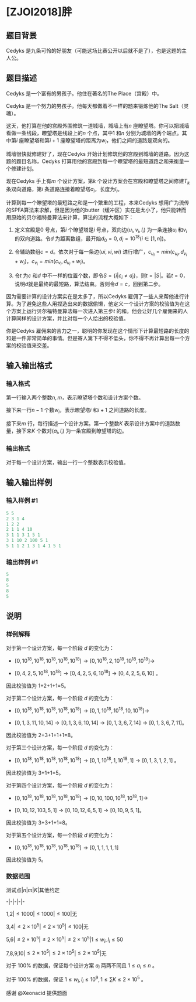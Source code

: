 # [ZJOI2018]胖

## 题目背景

Cedyks 是九条可怜的好朋友（可能这场比赛公开以后就不是了），也是这题的主人公。

## 题目描述

Cedyks 是一个富有的男孩子。他住在著名的The Place（宫殿）中。

Cedyks 是一个努力的男孩子。他每天都做着不一样的题来锻炼他的The Salt（灵魂）。

这天，他打算在他的宫殿外围修筑一道城墙，城墙上有$n$ 座瞭望塔。你可以把城墙看做一条线段，瞭望塔是线段上的$n$ 个点，其中$1$ 和$n$ 分别为城墙的两个端点。其中第$i$ 座瞭望塔和第$i + 1$ 座瞭望塔的距离为$w_i$，他们之间的道路是双向的。

城墙很快就修建好了，现在Cedyks 开始计划修筑他的宫殿到城墙的道路。因为这题的题目名称，Cedyks 打算用他的宫殿到每一个瞭望塔的最短道路之和来衡量一个修建计划。

现在Cedyks 手上有$m$ 个设计方案，第$k$ 个设计方案会在宫殿和瞭望塔之间修建$T_k$ 条双向道路，第$i$ 条道路连接着瞭望塔$a_i$，长度为$l_i$。

计算到每一个瞭望塔的最短路之和是一个繁重的工程，本来Cedyks 想用广为流传的SPFA算法来求解，但是因为他的butter（缓冲区）实在是太小了，他只能转而用原始的贝尔福特曼算法来计算，算法的流程大概如下：

1. 定义宫殿是$0$ 号点，第$i$ 个瞭望塔是$i$ 号点，双向边$(u_i, v_i, l_i)$ 为一条连接$u_i$ 和$v_i$ 的双向道路。令$d$ 为距离数组，最开始$d_0 = 0, d_i = 10^{18}(i ∈ [1, n])$。

2. 令辅助数组$c = d$。依次对于每一条边$(ui, vi,wi)$ 进行增广，$c_{u_i} = min(c_{u_i} , d_{v_i} + w_i)$，$c_{v_i} = min(c_{v_i} , d_{u_i} + w_i)$。

3. 令$t$ 为$c$ 和$d$ 中不一样的位置个数，即令$S = \{i|c_i≠d_i\}$，则$t = |S|$。若$t = 0$，说明$d$就是最终的最短路，算法结束。否则令$d = c$，回到第二步。

因为需要计算的设计方案实在是太多了，所以Cedyks 雇佣了一些人来帮他进行计算。为了避免这些人用捏造出来的数据偷懒，他定义一个设计方案的校验值为在这个方案上运行贝尔福特曼算法每一次进入第三步$t$ 的和。他会让好几个雇佣来的人计算同样的设计方案，并比对每一个人给出的校验值。

你是Cedyks 雇佣来的苦力之一，聪明的你发现在这个情形下计算最短路的长度的和是一件非常简单的事情。但是寄人篱下不得不低头，你不得不再计算出每一个方案的校验值来交差。

## 输入输出格式

### 输入格式

第一行输入两个整数$n,m$，表示瞭望塔个数和设计方案个数。

接下来一行$n - 1$ 个数$w_i$，表示瞭望塔$i$ 和$i + 1$ 之间道路的长度。

接下来$m$ 行，每行描述一个设计方案。第一个整数$K$ 表示设计方案中的道路数量，接下来$K$ 个数对$(a_i, l_i)$ 为一条宫殿到瞭望塔的边。

### 输出格式

对于每一个设计方案，输出一行一个整数表示校验值。

## 输入输出样例

### 输入样例 #1

```cpp
5 5
2 3 1 4
1 2 2
2 1 1 4 10
3 1 1 3 1 5 1
3 1 10 2 100 5 1
5 1 1 2 1 3 1 4 1 5 1
```


### 输出样例 #1

```cpp
5
8
5
8
5
```


## 说明

### 样例解释

对于第一个设计方案，每一个阶段 $d$ 的变化为：

- $[0,10^{18},10^{18},10^{18},10^{18},10^{18}] \rightarrow [0,10^{18},2,10^{18},10^{18},10^{18}] \rightarrow$

- $[0,4,2,5,10^{18},10^{18}] \rightarrow [0,4,2,5,6,10^{18}] \rightarrow [0,4,2,5,6,10]$ 。

因此校验值为 1+2+1+1=5。

对于第二个设计方案，每一个阶段 $d$ 的变化为：

- $[0,10^{18},10^{18},10^{18},10^{18},10^{18}] \rightarrow [0,1,10^{18},10^{18},10,10^{18}] \rightarrow$

- $[0,1,3,11,10,14] \rightarrow [0,1,3,6,10,14] \rightarrow [0,1,3,6,7,14] \rightarrow [0,1,3,6,7,11]$。

因此校验值为 2+3+1+1+1=8。

对于第三个设计方案，每一个阶段 $d$ 的变化为：

- $[0,10^{18},10^{18},10^{18},10^{18},10^{18}] \rightarrow [0,1,10^{18},1,10^{18},1] \rightarrow [0,1,3,1,2,1]$ 。

因此校验值为 3+1+1=5。

对于第四个设计方案，每一个阶段 $d$ 的变化为：

- $[0,10^{18},10^{18},10^{18},10^{18},10^{18}] \rightarrow [0,10,100,10^{18},10^{18},1] \rightarrow$

- $[0,10,12,103,5,1] \rightarrow [0,10,12,6,5,1] \rightarrow [0,10,9,5,1]$。

因此校验值为 3+3+1+1=8。

对于第五个设计方案，每一个阶段 $d$ 的变化为：

- $[0,10^{18},10^{18},10^{18},10^{18},10^{18}] \rightarrow [0,1,1,1,1,1]$

因此校验值为 5。

### 数据范围

测试点|$n$|$m$|$K$|其他约定

-|-|-|-|-

1,2|$\le 1000$|$\le 1000$|$\le 100$|无

3,4|$\le 2 \times 10^5$|$\le 2 \times 10^5$|$\le 100$|无

5,6|$\le 2 \times 10^5$|$\le 2 \times 10^5$|$\le 2 \times 10^5$|$1 \le w_i,l_i \le 50$

7,8,9,10|$\le 2 \times 10^5$|$\le 2 \times 10^5$|$\le 2 \times 10^5$|无

对于 $100\%$ 的数据，保证每个设计方案 $a_i$ 两两不同且 $1\le a_i\le n$ 。

对于 $100\%$ 的数据，保证 $1\le w_i,l_i\le 10^9,1\le\sum K\le 2\times 10^5$ 。

感谢 @Xeonacid 提供题面

